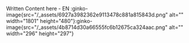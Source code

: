 Written Content here - EN
:ginko-image{src="/_assets/6927a3982362e9113478c881a815843d.png" alt="" width="1801" height="480"}:ginko-image{src="/_assets/4b8714d30a66555fc6b12675ca324aac.png" alt="" width="296" height="297"}